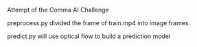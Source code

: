 Attempt of the Comma AI Challenge

preprocess.py divided the frame of train.mp4 into image frames. 

predict.py will use optical flow to build a prediction model
